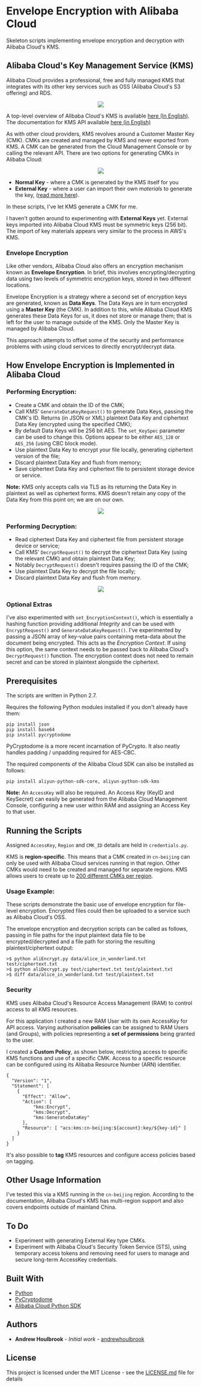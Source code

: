 # Envelope Encryption with Alibaba Cloud

Skeleton scripts implementing envelope encryption and decryption with Alibaba Cloud's KMS. 

## Alibaba Cloud's Key Management Service (KMS)

Alibaba Cloud provides a professional, free and fully managed KMS that integrates with its other key services such as OSS (Alibaba Cloud's S3 offering) and RDS.

<p align="center">
  <img src="/doc/kms.png"/>
</p>

A top-level overview of Alibaba Cloud's KMS is available [here (In English)](https://www.alibabacloud.com/product/key-management-service). The documentation for KMS API available [here (in English)](https://www.alibabacloud.com/help/product/28933.htm)

As with other cloud providers, KMS revolves around a Customer Master Key (CMK). CMKs are created and managed by KMS and never exported from KMS. A CMK can be generated from the Cloud Management Console or by calling the relevant API. There are two options for generating CMKs in Alibaba Cloud:

<p align="center">
  <img src="/doc/cmk.png"/>
</p>

* **Normal Key** - where a CMK is generated by the KMS itself for you
* **External Key** - where a user can import their own *materials* to generate the key, ([read more here](https://www.alibabacloud.com/help/doc-detail/68523.htm)).

In these scripts, I've let KMS generate a CMK for me. 

I haven't gotten around to experimenting with **External Keys** yet. External keys imported into Alibaba Cloud KMS must be symmetric keys (256 bit). The import of key materials appears very similar to the process in AWS's KMS.    

### Envelope Encryption

Like other vendors, Alibaba Cloud also offers an encryption mechanism known as **Envelope Encryption**. In brief, this involves encrypting/decrypting data using two levels of symmetric encryption keys, stored in two different locations.

Envelope Encryption is a strategy where a second set of encryption keys are generated, known as **Data Keys**. The Data Keys are in turn encrypted using a **Master Key** (the CMK). In addition to this, while Alibaba Cloud KMS generates these Data Keys for us, it does not store or manage them; that is left for the user to manage outside of the KMS. Only the Master Key is managed by Alibaba Cloud.    

This approach attempts to offset some of the security and performance problems with using cloud services to directly encrypt/decrypt data.

## How Envelope Encryption is Implemented in Alibaba Cloud

### Performing Encryption:

* Create a CMK and obtain the ID of the CMK;
* Call KMS' ```GenerateDataKeyRequest()``` to generate Data Keys, passing the CMK's ID. Returns (in JSON or XML) plaintext Data Key and ciphertext Data Key (encrypted using the specified CMK);
* By default Data Keys will be 256 bit AES. The ```set_KeySpec``` parameter can be used to change this. Options appear to be either ```AES_128``` or ```AES_256``` (using CBC block mode).  
* Use plaintext Data Key to encrypt your file locally, generating ciphertext version of the file;
* Discard plaintext Data Key and flush from memory;
* Save ciphertext Data Key and ciphertext file to persistent storage device or service.

**Note:** KMS only accepts calls via TLS as its returning the Data Key in plaintext as well as ciphertext forms. KMS doesn't retain any copy of the Data Key from this point on; we are on our own. 

<p align="center">
  <img src="/doc/encrypt.png"/>
</p>

### Performing Decryption:

* Read ciphertext Data Key and ciphertext file from persistent storage device or service;
* Call KMS' ```DecryptRequest()``` to decrypt the ciphertext Data Key (using the relevant CMK) and obtain plaintext Data Key;
* Notably ```DecryptRequest()``` doesn't requires passing the ID of the CMK; 
* Use plaintext Data Key to decrypt the file locally;
* Discard plaintext Data Key and flush from memory. 

<p align="center">
  <img src="/doc/decrypt.png"/>
</p>
 
### Optional Extras

I've also experimented with ```set_EncryptionContext()```, which is essentially a hashing function providing additional *Integrity* and can be used with ```EncryptRequest()``` and ```GenerateDataKeyRequest()```. I've experimented by passing a JSON array of key-value pairs containing meta-data about the document being encrypted. This acts as the *Encryption Context*. If using this option, the same context needs to be passed back to Alibaba Cloud's ```DecryptRequest()``` function. The encryption context does not need to remain secret and can be stored in plaintext alongside the ciphertext.   

## Prerequisites

The scripts are written in Python 2.7.

Requires the following Python modules installed if you don't already have them:

```
pip install json
pip install base64
pip install pycryptodome 
```

PyCryptodome is a more recent incarnation of PyCrypto. It also neatly handles padding / unpadding required for AES-CBC.

The required components of the Alibaba Cloud SDK can also be installed as follows: 

```
pip install aliyun-python-sdk-core, aliyun-python-sdk-kms
```

**Note:** An ```AccessKey``` will also be required. An Access Key (KeyID and KeySecret) can easily be generated from the Alibaba Cloud Management Console, configuring a new user within RAM and assigning an Access Key to that user. 

## Running the Scripts

Assigned ```AccessKey```, ```Region``` and ```CMK_ID``` details are held in ```credentials.py```. 

KMS is **region-specific**. This means that a CMK created in ```cn-beijing``` can only be used with Alibaba Cloud services running in that region. Other CMKs would need to be created and managed for separate regions. KMS allows users to create up to [200 different CMKs per region](https://www.alibabacloud.com/help/doc-detail/32368.htm).

### Usage Example: 

These scripts demonstrate the basic use of envelope encryption for file-level encryption. Encrypted files could then be uploaded to a service such as Alibaba Cloud's OSS. 

The envelope encryption and decryption scripts can be called as follows, passing in file paths for the input plaintext data file to be encrypted/decrypted and a file path for storing the resulting plaintext/ciphertext output: 

```
>$ python aliEncrypt.py data/alice_in_wonderland.txt test/ciphertext.txt
>$ python aliDecrypt.py test/ciphertext.txt test/plaintext.txt
>$ diff data/alice_in_wonderland.txt test/plaintext.txt
```

### Security

KMS uses Alibaba Cloud's Resource Access Management (RAM) to control access to all KMS resources. 

For this application I created a new RAM User with its own AccessKey for API access. Varying authorisation **policies** can be assigned to RAM Users (and Groups), with policies representing a **set of permissions** being granted to the user.   

I created a **Custom Policy**, as shown below, restricting access to specific KMS functions and use of a specific CMK. Access to a specific resource can be configured using its Alibaba Resource Number (ARN) identifier.

```
{
  "Version": "1",
  "Statement": [
    {
      "Effect": "Allow",
      "Action": [
          "kms:Encrypt",
          "kms:Decrypt",
          "kms:GenerateDataKey"
      ],
      "Resource": [ "acs:kms:cn-beijing:${account}:key/${key-id}" ]
    }
  ]
}
```
It's also possible to **tag** KMS resources and configure access policies based on tagging. 

## Other Usage Information

I've tested this via a KMS running in the ```cn-beijing``` region. According to the documentation, Alibaba Cloud's KMS has multi-region support and also covers endpoints outside of mainland China. 

## To Do

* Experiment with generating External Key type CMKs.  
* Experiment with Alibaba Cloud's Security Token Service (STS), using temporary access tokens and removing need for users to manage and secure long-term AccessKey credentials. 

## Built With

* [Python](http://www.python.org)
* [PyCryptodome](https://pycryptodome.readthedocs.io/en/latest/)
* [Alibaba Cloud Python SDK](https://www.alibabacloud.com/help/doc-detail/53090.htm)

## Authors

* **Andrew Houlbrook** - *Initial work* - [andrewhoulbrook](https://github.com/andrewhoulbrook)

## License

This project is licensed under the MIT License - see the [LICENSE.md](LICENSE.md) file for details